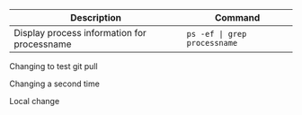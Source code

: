 
| Description  | Command |
| ------------- | ------------- |
|Display process information for processname| `ps -ef \| grep processname` |

Changing to test git pull

Changing a second time

Local change

